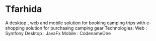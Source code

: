 # Tfarhida
A desktop , web and mobile solution for booking camping trips with e-shopping solution for purchasing camping gear  Technologies:  Web : Symfony Desktop : JavaFx Mobile : CodenameOne 
